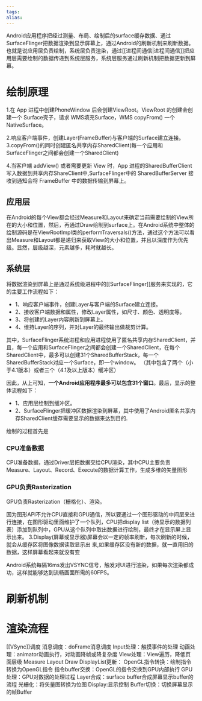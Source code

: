 ```yaml
---
tags: 
alias:
---
```

Android应用程序把经过测量、布局、绘制后的surface缓存数据、通过SurfaceFlinger把数据渲染到显示屏幕上，通过Android的刷新机制来刷新数据。
也就是说应用层负责绘制，系统层负责渲染，通过[[进程间通信|进程间通信]]把应用层需要绘制的数据传递到系统层服务，系统层服务通过刷新机制把数据更新到屏幕。

# 绘制原理
1.在 App 进程中创建PhoneWindow 后会创建ViewRoot。ViewRoot 的创建会创建一个 Surface壳子，请求 WMS填充Surface，WMS copyFrom() 一个 NativeSurface。

2.响应客户端事件，创建Layer(FrameBuffer)与客户端的Surface建立连接。 
3.copyFrom()的同时创建匿名共享内存SharedClient(每一个应用和SurfaceFlinger之间都会创建一个SharedClient)  

4.当客户端 addView() 或者需要更新 View 时，App 进程的SharedBufferClient 写入数据到共享内存ShareClient中,SurfaceFlinger中的 SharedBufferServer 接收到通知会将 FrameBuffer 中的数据传输到屏幕上。
## 应用层
在Android的每个View都会经过Measure和Layout来确定当前需要绘制的View所在的大小和位置，然后，再通过Draw绘制到surface上。在Android系统中整体的绘制源码是在ViewRootImpl类的performTraversals()方法，通过这个方法可以看出Measure和Layout都是递归来获取View的大小和位置，并且以深度作为优先级。显然，层级越深，元素越多，耗时就越长。

## 系统层
将数据渲染到屏幕上是通过系统级进程中的[[SurfaceFlinger]]服务来实现的，它的主要工作流程如下：

-   1、响应客户端事件，创建Layer与客户端的Surface建立连接。
-   2、接收客户端数据和属性，修改Layer属性，如尺寸、颜色、透明度等。
-   3、将创建的Layer内容刷新到屏幕上。
-   4、维持Layer的序列，并对Layer的最终输出做裁剪计算。

其中，SurfaceFlinger系统进程和应用进程使用了匿名共享内存SharedClient，并且，每一个应用和SurfaceFlinger之间都会创建一个SharedClient，在每个SharedClient中，最多可以创建31个SharedBufferStack，每一个SharedBufferStack对应一个Surface，即一个window。
（其中包含了两个（小于4.1版本）或者三个（4.1及以上版本）缓冲区）

因此，从上可知，**一个Android应用程序最多可以包含31个窗口**。最后，显示的整体流程如下：

-   1、应用层绘制到缓冲区。
-   2、SurfaceFlinger把缓冲区数据渲染到屏幕，其中使用了Android匿名共享内存SharedClient缓存需要显示的数据来达到目的.

绘制的过程首先是 
### CPU准备数据
CPU准备数据，通过Driver层把数据交给CPU渲染，其中CPU主要负责Measure、Layout、Record、Execute的数据计算工作，生成多维的矢量图形
### GPU负责Rasterization
GPU负责Rasterization（栅格化）、渲染。

因为图形API不允许CPU直接和GPU通信，所以要通过一个图形驱动的中间层来进行连接，在图形驱动里面维护了一个队列，CPU把display list（待显示的数据列表）添加到队列中，GPU从这个队列中取出数据进行绘制，最终才在显示屏上显示出来。
3.Display(屏幕或显示器)屏幕会以一定的帧率刷新，每次刷新的时候，就会从缓存区将图像数据读取显示出 来,如果缓存区没有新的数据，就一直用旧的数据，这样屏幕看起来就没有变

Android系统每隔16ms发出VSYNC信号，触发对UI进行渲染，如果每次渲染都成功，这样就能够达到流畅画面所需的60FPS。
# 刷新机制




# 渲染流程
[[VSync]]调度
消息调度：doFrame消息调度
Input处理：触摸事件的处理
动画处理：animator动画执行，对动画降帧或降复杂度
View处理：View遍历，降低页面层级
Measure
Layout
Draw
DisplayList更新：
OpenGL指令转换：绘制指令转换为OpenGL指令
指令buffer交换：OpenGL的指令交换到GPU内部执行
GPU处理：GPU对数据的处理过程
Layer合成：surface buffer合成屏幕显示buffer的流程
光栅化：将矢量图转换为位图
Display:显示控制
Buffer切换：切换屏幕显示的帧Buffer




